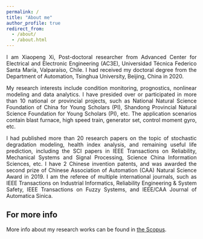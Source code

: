 ```yaml
---
permalink: /
title: "About me"
author_profile: true
redirect_from: 
  - /about/
  - /about.html
---
```


<p style="text-align: justify;">
I am Xiaopeng Xi, Post-doctoral researcher from Advanced Center for Electrical and Electronic Engineering (AC3E), Universidad Técnica Federico Santa María, Valparaíso, Chile. I had received my doctoral degree from the Department of Automation, Tsinghua University, Beijing, China in 2020.
</p>

<p style="text-align: justify;">
My research interests include condition monitoring, prognostics, nonlinear modeling and data analytics. I have presided over or participated in more than 10 national or provincial projects, such as National Natural Science Foundation of China for Young Scholars (PI), Shandong Provincial Natural Science Foundation for Young Scholars (PI), etc. The application scenarios contain blast furnace, high speed train, generator set, control moment gyro, etc.
</p>

<p style="text-align: justify;">
I had published more than 20 research papers on the topic of stochastic degradation modeling, health index analysis, and remaining useful life prediction, including the SCI papers in IEEE Transactions on Reliability, Mechanical Systems and Signal Processing, Science China Information Sciences, etc. I have 2 Chinese invention patents, and was awarded the second prize of Chinese Association of Automation (CAA) Natural Science Award in 2019. I am the referee of multiple international journals, such as IEEE Transactions on Industrial Informatics, Reliability Engineering & System Safety, IEEE Transactions on Fuzzy Systems, and IEEE/CAA Journal of Automatica Sinica.
</p>

For more info
------
More info about my research works can be found in [the Scopus](https://www.scopus.com/authid/detail.uri?authorId=57194855859).
